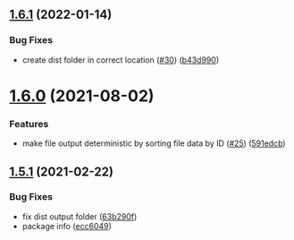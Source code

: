## [1.6.1](https://github.com/klaytonfaria/markdown-json/compare/v1.6.0...v1.6.1) (2022-01-14)


### Bug Fixes

* create dist folder in correct location ([#30](https://github.com/klaytonfaria/markdown-json/issues/30)) ([b43d990](https://github.com/klaytonfaria/markdown-json/commit/b43d990ce10b5063a169781a8145db95350fc430))

# [1.6.0](https://github.com/klaytonfaria/markdown-json/compare/v1.5.1...v1.6.0) (2021-08-02)


### Features

* make file output deterministic by sorting file data by ID ([#25](https://github.com/klaytonfaria/markdown-json/issues/25)) ([591edcb](https://github.com/klaytonfaria/markdown-json/commit/591edcb987411086eecb4c83c200e4262ae3906e))

## [1.5.1](https://github.com/klaytonfaria/markdown-json/compare/v1.5.0...v1.5.1) (2021-02-22)


### Bug Fixes

* fix dist output folder ([63b290f](https://github.com/klaytonfaria/markdown-json/commit/63b290f59d2204c0b899eedb1184cdf6d0f00edf))
* package info ([ecc6049](https://github.com/klaytonfaria/markdown-json/commit/ecc6049f74ad35de4652fcfeb41c80d5910f0431))
